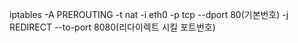 iptables -A PREROUTING -t nat -i eth0 -p tcp --dport 80(기본번호) -j REDIRECT --to-port 8080(리다이렉트 시킬 포트번호)
